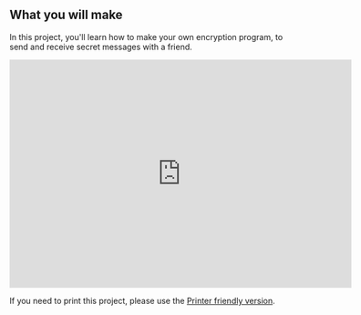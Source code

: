 ## What you will make

In this project, you'll learn how to make your own encryption program, to send and receive secret messages with a friend. 

<iframe src="https://editor.raspberrypi.org/en/embed/viewer/secret-messages-complete" width="600" height="400" frameborder="0" marginwidth="0" marginheight="0" allowfullscreen> </iframe>

If you need to print this project, please use the [Printer friendly version](https://projects.raspberrypi.org/en/projects/secret-messages/print).
